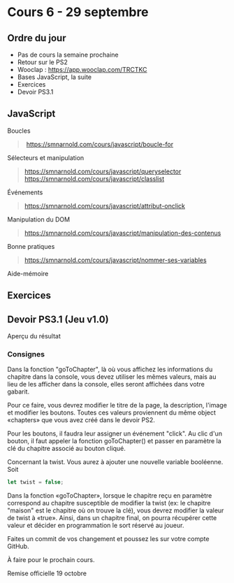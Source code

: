 # Cours 6 - 29 septembre

## Ordre du jour 

- Pas de cours la semaine prochaine 
- Retour sur le PS2 
- Wooclap : https://app.wooclap.com/TRCTKC
- Bases JavaScript, la suite 
- Exercices 
- Devoir PS3.1 

## JavaScript

Boucles
> https://smnarnold.com/cours/javascript/boucle-for 

Sélecteurs et manipulation 
>https://smnarnold.com/cours/javascript/queryselector  
>https://smnarnold.com/cours/javascript/classlist 

Événements 
> https://smnarnold.com/cours/javascript/attribut-onclick 

Manipulation du DOM 
> https://smnarnold.com/cours/javascript/manipulation-des-contenus 

Bonne pratiques 
> https://smnarnold.com/cours/javascript/nommer-ses-variables  

Aide-mémoire 

## Exercices

## Devoir PS3.1 (Jeu v1.0)

Aperçu du résultat

### Consignes

Dans la fonction "goToChapter", là où vous affichez les informations du chapitre dans la console, vous devez utiliser les mêmes valeurs, mais au lieu de les afficher dans la console, elles seront affichées dans votre gabarit.

Pour ce faire, vous devrez modifier le titre de la page, la description, l'image et modifier les boutons. Toutes ces valeurs proviennent du même object «chapters» que vous avez créé dans le devoir PS2.

Pour les boutons, il faudra leur assigner un événement "click". Au clic d'un bouton, il faut appeler la fonction goToChapter() et passer en paramètre la clé du chapitre associé au bouton cliqué.

Concernant la twist. Vous aurez à ajouter une nouvelle variable booléenne. Soit  

```javascript
let twist = false;
```

Dans la fonction «goToChapter», lorsque le chapitre reçu en paramètre correspond au chapitre susceptible de modifier la twist (ex: le chapitre "maison" est le chapitre où on trouve la clé), vous devrez modifier la valeur de twist à «true». Ainsi, dans un chapitre final, on pourra récupérer cette valeur et décider en programmation le sort réservé au joueur.

Faites un commit de vos changement et poussez les sur votre compte GitHub.

À faire pour le prochain cours.

Remise officielle 19 octobre
